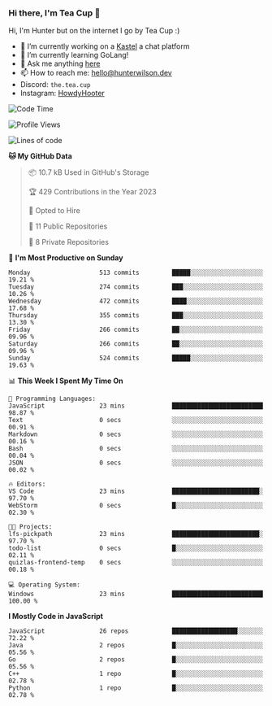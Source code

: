 ### Hi there, I'm Tea Cup 👋 

Hi, I'm Hunter but on the internet I go by Tea Cup :)

- 🔭 I’m currently working on a [Kastel](https://github.com/Kastelll) a chat platform
- 🌱 I’m currently learning GoLang!
- 💬 Ask me anything [here](https://github.com/TheTeaCup/TheTeaCup/issues)
- 📫 How to reach me: [hello@hunterwilson.dev](mailto:hello@hunterwilson.dev)
- Discord: `the.tea.cup`
- Instagram: [HowdyHooter](https://instagram.com/HowdyHooter)

<!--START_SECTION:waka-->
![Code Time](http://img.shields.io/badge/Code%20Time-325%20hrs-blue)

![Profile Views](http://img.shields.io/badge/Profile%20Views-32-blue)

![Lines of code](https://img.shields.io/badge/From%20Hello%20World%20I%27ve%20Written-796.9%20thousand%20lines%20of%20code-blue)

**🐱 My GitHub Data** 

> 📦 10.7 kB Used in GitHub's Storage 
 > 
> 🏆 429 Contributions in the Year 2023
 > 
> 💼 Opted to Hire
 > 
> 📜 11 Public Repositories 
 > 
> 🔑 8 Private Repositories 
 > 
📅 **I'm Most Productive on Sunday** 

```text
Monday                   513 commits         █████░░░░░░░░░░░░░░░░░░░░   19.21 % 
Tuesday                  274 commits         ███░░░░░░░░░░░░░░░░░░░░░░   10.26 % 
Wednesday                472 commits         ████░░░░░░░░░░░░░░░░░░░░░   17.68 % 
Thursday                 355 commits         ███░░░░░░░░░░░░░░░░░░░░░░   13.30 % 
Friday                   266 commits         ██░░░░░░░░░░░░░░░░░░░░░░░   09.96 % 
Saturday                 266 commits         ██░░░░░░░░░░░░░░░░░░░░░░░   09.96 % 
Sunday                   524 commits         █████░░░░░░░░░░░░░░░░░░░░   19.63 % 
```


📊 **This Week I Spent My Time On** 

```text
💬 Programming Languages: 
JavaScript               23 mins             █████████████████████████   98.87 % 
Text                     0 secs              ░░░░░░░░░░░░░░░░░░░░░░░░░   00.91 % 
Markdown                 0 secs              ░░░░░░░░░░░░░░░░░░░░░░░░░   00.16 % 
Bash                     0 secs              ░░░░░░░░░░░░░░░░░░░░░░░░░   00.04 % 
JSON                     0 secs              ░░░░░░░░░░░░░░░░░░░░░░░░░   00.02 % 

🔥 Editors: 
VS Code                  23 mins             ████████████████████████░   97.70 % 
WebStorm                 0 secs              █░░░░░░░░░░░░░░░░░░░░░░░░   02.30 % 

🐱‍💻 Projects: 
lfs-pickpath             23 mins             ████████████████████████░   97.70 % 
todo-list                0 secs              █░░░░░░░░░░░░░░░░░░░░░░░░   02.11 % 
quizlas-frontend-temp    0 secs              ░░░░░░░░░░░░░░░░░░░░░░░░░   00.18 % 

💻 Operating System: 
Windows                  23 mins             █████████████████████████   100.00 % 
```

**I Mostly Code in JavaScript** 

```text
JavaScript               26 repos            ██████████████████░░░░░░░   72.22 % 
Java                     2 repos             █░░░░░░░░░░░░░░░░░░░░░░░░   05.56 % 
Go                       2 repos             █░░░░░░░░░░░░░░░░░░░░░░░░   05.56 % 
C++                      1 repo              █░░░░░░░░░░░░░░░░░░░░░░░░   02.78 % 
Python                   1 repo              █░░░░░░░░░░░░░░░░░░░░░░░░   02.78 % 
```




<!--END_SECTION:waka-->
